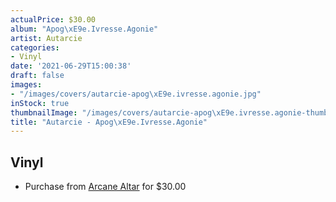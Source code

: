 ```yaml
---
actualPrice: $30.00
album: "Apog\xE9e.Ivresse.Agonie"
artist: Autarcie
categories:
- Vinyl
date: '2021-06-29T15:00:38'
draft: false
images:
- "/images/covers/autarcie-apog\xE9e.ivresse.agonie.jpg"
inStock: true
thumbnailImage: "/images/covers/autarcie-apog\xE9e.ivresse.agonie-thumb.jpg"
title: "Autarcie - Apog\xE9e.Ivresse.Agonie"
---
```


## Vinyl
* Purchase from [Arcane Altar](https://arcanealtar.bigcartel.com/product/autarcie-apogee-ivresse-agonie-2xlp) for $30.00

